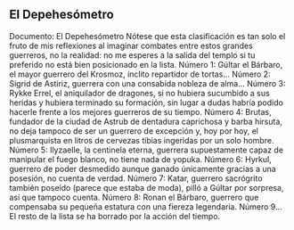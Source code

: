 ## El Depehesómetro
Documento: El Depehesómetro
Nótese que esta clasificación es tan solo el fruto de mis reflexiones al imaginar combates entre estos grandes guerreros, no la realidad: no me esperes a la salida del templo si tu preferido no está bien posicionado en la lista.
 Número 1: Gúltar el Bárbaro, el mayor guerrero del Krosmoz, ínclito repartidor de tortas...
 Número 2: Sigrid de Astiriz, guerrera con una consabida nobleza de alma...
Número 3: Rykke Errel, el aniquilador de dragones, si no hubiera sucumbido a sus heridas y hubiera terminado su formación, sin lugar a dudas habría podido hacerle frente a los mejores guerreros de su tiempo.
 Número 4: Brutas, fundador de la ciudad de Astrub de dentadura caprichosa y barba hirsuta, no deja tampoco de ser un guerrero de excepción y, hoy por hoy, el plusmarquista en litros de cervezas tibias ingeridas por un solo hombre.
 Número 5: Ilyzaelle, la centinela eterna, guerrera supuestamente capaz de manipular el fuego blanco, no tiene nada de yopuka.
Número 6: Hyrkul, guerrero de poder desmedido aunque ganado únicamente gracias a una posesión, no cuenta de verdad.
 Número 7: Katar, guerrero sacrógrito también poseído (parece que estaba de moda), pilló a Gúltar por sorpresa, así que tampoco cuenta.
Número 8: Ronan el Bárbaro, guerrero que compensaba su pequeña estatura con una fiereza legendaria.
Número 9...
El resto de la lista se ha borrado por la acción del tiempo.
